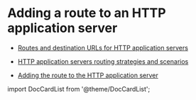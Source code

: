 # Adding a route to an HTTP application server

- [Routes and destination URLs for HTTP application servers](./dmug-routes-destinations-urls-http-application-servers)

- [HTTP application servers routing strategies and scenarios](./dmug-http-as-routing-strategies-scenarios)

- [Adding the route to the HTTP application server](./dmug-add-route-to-http-application-server)

import DocCardList from '@theme/DocCardList';

<DocCardList />

